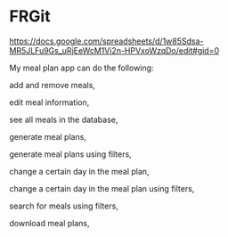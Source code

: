 # FRGit
https://docs.google.com/spreadsheets/d/1w85Sdsa-MR5JLFu9Gs_uRjEeWcM1Vi2n-HPVxoWzqDo/edit#gid=0


My meal plan app can do the following:
  
  add and remove meals,
  
  edit meal information,
  
  see all meals in the database,
  
  generate meal plans,
  
  generate meal plans using filters,
  
  change a certain day in the meal plan,
  
  change a certain day in the meal plan using filters,
  
  search for meals using filters,
  
  download meal plans,
  
